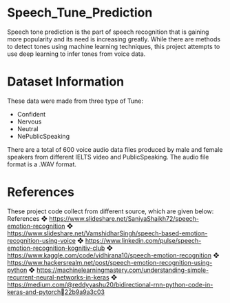# Speech_Tune_Prediction
Speech tone prediction is the part of speech recognition that is gaining more popularity and its need is increasing greatly. While there are methods to detect tones using machine learning techniques, this project attempts to use deep learning to infer tones from voice data.

# Dataset Information
These data were made from three type of Tune:
*   Confident
*   Nervous
*   Neutral
*   NePublicSpeaking

There are a total of 600 voice audio data files produced by male and female speakers from different IELTS video and PublicSpeaking. The audio file format is a .WAV format.

# References
These project code collect from different source, which are given below:
References
❖ https://www.slideshare.net/SaniyaShaikh72/speech-emotion-recognition
❖ https://www.slideshare.net/VamshidharSingh/speech-based-emotion-recognition-using-voice
❖ https://www.linkedin.com/pulse/speech-emotion-recognition-kognitiv-club
❖ https://www.kaggle.com/code/vidhirana10/speech-emotion-recognition
❖ https://www.hackersrealm.net/post/speech-emotion-recognition-using-python
❖ https://machinelearningmastery.com/understanding-simple-recurrent-neural-networks-in-keras
❖ https://medium.com/@reddyyashu20/bidirectional-rnn-python-code-in-keras-and-pytorch22b9a9a3c03
